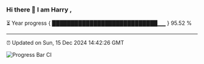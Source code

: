### Hi there 👋 I am Harry , 

⏳ Year progress { ████████████████████████████▁▁ } 95.52 %

---

⏰ Updated on Sun, 15 Dec 2024 14:42:26 GMT

![Progress Bar CI](https://github.com/duykhang68/duykhang68/workflows/Progress%20Bar%20CI/badge.svg)

